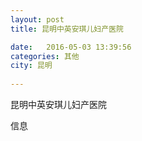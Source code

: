 ```yaml
--- 
layout: post 
title: 昆明中英安琪儿妇产医院

date:   2016-05-03 13:39:56 
categories: 其他  
city: 昆明
  
--- 
```

   
昆明中英安琪儿妇产医院

信息


